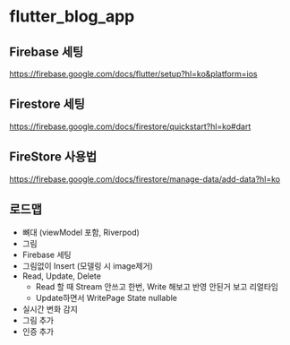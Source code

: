 # flutter_blog_app

## Firebase 세팅
https://firebase.google.com/docs/flutter/setup?hl=ko&platform=ios

## Firestore 세팅
https://firebase.google.com/docs/firestore/quickstart?hl=ko#dart

## FireStore 사용법
https://firebase.google.com/docs/firestore/manage-data/add-data?hl=ko


## 로드맵
- 뼈대 (viewModel 포함, Riverpod)
- 그림
- Firebase 세팅
- 그림없이 Insert (모델링 시 image제거)
- Read, Update, Delete
    - Read 할 때 Stream 안쓰고 한번, Write 해보고 반영 안된거 보고 리얼타임
    - Update하면서 WritePage State nullable
- 실시간 변화 감지
- 그림 추가
- 인증 추가
